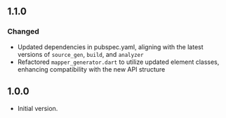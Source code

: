 ## 1.1.0

### Changed
- Updated dependencies in pubspec.yaml, aligning with the latest versions of `source_gen`, `build`, and `analyzer`
- Refactored `mapper_generator.dart` to utilize updated element classes, enhancing compatibility with the new API structure

## 1.0.0

- Initial version.




